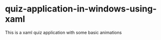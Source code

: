 # quiz-application-in-windows-using-xaml
This is a xaml quiz application with some basic animations
